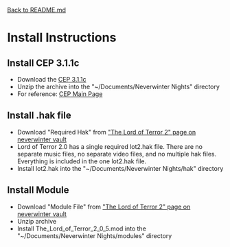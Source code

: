 [Back to README.md](README.md)

# Install Instructions

## Install CEP 3.1.1c
* Download the [CEP 3.1.1c](https://neverwintervault.org/sites/all/modules/pubdlcnt/pubdlcnt.php?fid=291719)
* Unzip the archive into the "~/Documents/Neverwinter Nights" directory
* For reference: [CEP Main Page](https://neverwintervault.org/project/nwnee/hakpak/combined/cep-3-community-expansion-pack)

## Install .hak file
* Download "Required Hak" from ["The Lord of Terror 2" page on neverwinter vault](https://neverwintervault.org/project/nwnee/module/lord-terror-2)
* Lord of Terror 2.0 has a single required lot2.hak file.  There are no separate music files, no separate video files, and no multiple hak files.   Everything is included in the one lot2.hak file.
* Install lot2.hak into the "~/Documents/Neverwinter Nights/hak" directory

## Install Module
* Download "Module File" from ["The Lord of Terror 2" page on neverwinter vault](https://neverwintervault.org/project/nwnee/module/lord-terror-2)
* Unzip archive
* Install The_Lord_of_Terror_2_0_5.mod into the "~/Documents/Neverwinter Nights/modules" directory
